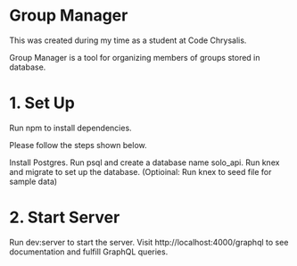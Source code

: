 # Group Manager
This was created during my time as a student at Code Chrysalis.

Group Manager is a tool for organizing members of groups stored in database.

# 1. Set Up
Run npm to install dependencies.

Please follow the steps shown below.

Install Postgres.
Run psql and create a database name solo_api.
Run knex and migrate to set up the database.
(Optioinal: Run knex to seed file for sample data)

# 2. Start Server
Run dev:server to start the server.
Visit http://localhost:4000/graphql to see documentation and fulfill GraphQL queries.

